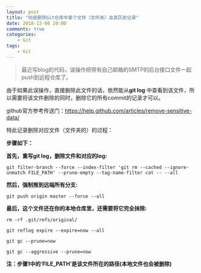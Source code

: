 ```yaml
---
layout: post
title: "彻底删除Git仓库中某个文件（文件夹）及其历史记录"
date: 2018-12-06 20:00
comments: true
categories:
 	- Git
tags:
	- Git
---
```


> 最近写blog的代码，误操作把带有自己邮箱的SMTP的后台接口文件一起push到远程仓库了。

由于如果此误操作，直接删除此文件的话，依然能从**git log** 中查看到该文件，所以需要将该文件删除的同时，删除它的所有commit的记录才可以。

github官方参考传送门：https://help.github.com/articles/remove-sensitive-data/

特此记录删除对应文件（文件夹的）的过程：

<!-- more -->

**步骤如下：**

**首先，重写git log，删除文件和对应的log:**
```
git filter-branch --force --index-filter 'git rm --cached --ignore-unmatch FILE_PATH' --prune-empty --tag-name-filter cat -- --all
```
**然后，强制推到远端所有分支:**
```
git push origin master --force --all

```

**最后，这个文件还在你的本地仓库里，还需要将它完全抹除:**
```
rm -rf .git/refs/original/

git reflog expire --expire=now --all

git gc --prune=now

git gc --aggressive --prune=now

```
**注：步骤1中的‘FILE_PATH’是该文件所在的路径(本地文件也会被删除)**
